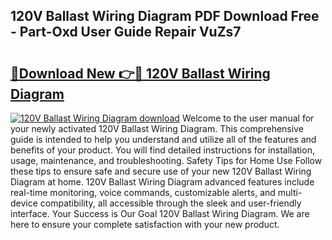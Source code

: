 ## 120V Ballast Wiring Diagram PDF Download Free - Part-Oxd User Guide Repair VuZs7

# <h2><a href="http://dfu6xa.blite.top/?on=120V+Ballast+Wiring+Diagram">🔗Download New 👉🔴 120V Ballast Wiring Diagram</a></h2>

[![120V Ballast Wiring Diagram download](https://i.imgur.com/lujVjoI.png)](http://dfu6xa.blite.top/?on=120V+Ballast+Wiring+Diagram)
Welcome to the user manual for your newly activated 120V Ballast Wiring Diagram. This comprehensive guide is intended to help you understand and utilize all of the features and benefits of your product. You will find detailed instructions for installation, usage, maintenance, and troubleshooting. Safety Tips for Home Use Follow these tips to ensure safe and secure use of your new 120V Ballast Wiring Diagram at home. 120V Ballast Wiring Diagram advanced features include real-time monitoring, voice commands, customizable alerts, and multi-device compatibility, all accessible through the sleek and user-friendly interface. Your Success is Our Goal 120V Ballast Wiring Diagram. We are here to ensure your complete satisfaction with your new product.
